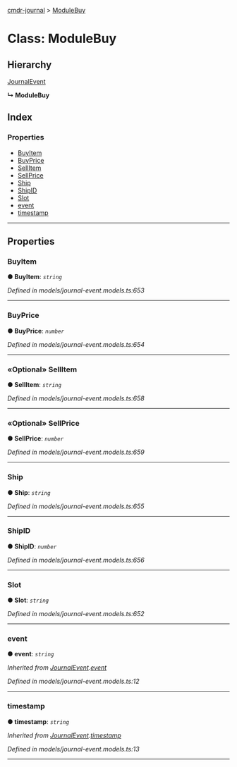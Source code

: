 [cmdr-journal](../README.md) > [ModuleBuy](../classes/modulebuy.md)



# Class: ModuleBuy

## Hierarchy


 [JournalEvent](journalevent.md)

**↳ ModuleBuy**







## Index

### Properties

* [BuyItem](modulebuy.md#buyitem)
* [BuyPrice](modulebuy.md#buyprice)
* [SellItem](modulebuy.md#sellitem)
* [SellPrice](modulebuy.md#sellprice)
* [Ship](modulebuy.md#ship)
* [ShipID](modulebuy.md#shipid)
* [Slot](modulebuy.md#slot)
* [event](modulebuy.md#event)
* [timestamp](modulebuy.md#timestamp)



---
## Properties
<a id="buyitem"></a>

###  BuyItem

**●  BuyItem**:  *`string`* 

*Defined in models/journal-event.models.ts:653*





___

<a id="buyprice"></a>

###  BuyPrice

**●  BuyPrice**:  *`number`* 

*Defined in models/journal-event.models.ts:654*





___

<a id="sellitem"></a>

### «Optional» SellItem

**●  SellItem**:  *`string`* 

*Defined in models/journal-event.models.ts:658*





___

<a id="sellprice"></a>

### «Optional» SellPrice

**●  SellPrice**:  *`number`* 

*Defined in models/journal-event.models.ts:659*





___

<a id="ship"></a>

###  Ship

**●  Ship**:  *`string`* 

*Defined in models/journal-event.models.ts:655*





___

<a id="shipid"></a>

###  ShipID

**●  ShipID**:  *`number`* 

*Defined in models/journal-event.models.ts:656*





___

<a id="slot"></a>

###  Slot

**●  Slot**:  *`string`* 

*Defined in models/journal-event.models.ts:652*





___

<a id="event"></a>

###  event

**●  event**:  *`string`* 

*Inherited from [JournalEvent](journalevent.md).[event](journalevent.md#event)*

*Defined in models/journal-event.models.ts:12*





___

<a id="timestamp"></a>

###  timestamp

**●  timestamp**:  *`string`* 

*Inherited from [JournalEvent](journalevent.md).[timestamp](journalevent.md#timestamp)*

*Defined in models/journal-event.models.ts:13*





___


